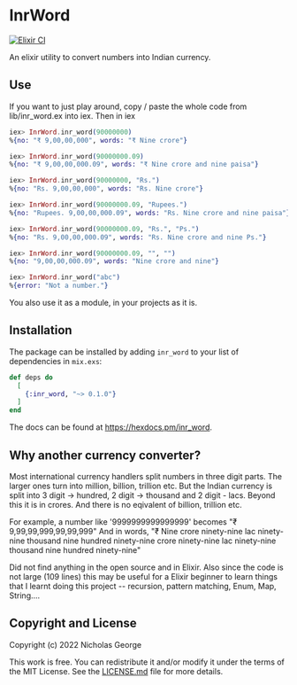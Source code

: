 # InrWord
[![Elixir CI](https://github.com/nicholas-george/Indian-Currency-Converter/actions/workflows/elixir.yml/badge.svg)](https://github.com/nicholas-george/Indian-Currency-Converter/actions/workflows/elixir.yml)

An elixir utility to convert numbers into Indian currency.

## Use

If you want to just play around, copy / paste the whole code from lib/inr_word.ex into iex. Then in iex
```elixir
iex> InrWord.inr_word(90000000)
%{no: "₹ 9,00,00,000", words: "₹ Nine crore"}

iex> InrWord.inr_word(90000000.09)
%{no: "₹ 9,00,00,000.09", words: "₹ Nine crore and nine paisa"}

iex> InrWord.inr_word(90000000, "Rs.")
%{no: "Rs. 9,00,00,000", words: "Rs. Nine crore"}

iex> InrWord.inr_word(90000000.09, "Rupees.")
%{no: "Rupees. 9,00,00,000.09", words: "Rs. Nine crore and nine paisa"}

iex> InrWord.inr_word(90000000.09, "Rs.", "Ps.")
%{no: "Rs. 9,00,00,000.09", words: "Rs. Nine crore and nine Ps."}

iex> InrWord.inr_word(90000000.09, "", "")
%{no: "9,00,00,000.09", words: "Nine crore and nine"}

iex> InrWord.inr_word("abc")
%{error: "Not a number."}
```

You also use it as a module, in your projects as it is.

## Installation

The package can be installed by adding `inr_word` to your list of dependencies in `mix.exs`:

```elixir
def deps do
  [
    {:inr_word, "~> 0.1.0"}
  ]
end
```

The docs can be found at <https://hexdocs.pm/inr_word>.

## Why another currency converter?

Most international currency handlers split numbers in three digit parts. The larger ones turn into million, billion, trillion etc. But the Indian currency is split into 3 digit -> hundred, 2 digit -> thousand and 2 digit - lacs. Beyond this it is in crores. And there is no eqivalent of billion, trillion etc. 

  For example, 
  a number like '9999999999999999' becomes "₹ 9,99,99,999,99,99,999"
  And in words, "₹ Nine crore ninety-nine lac ninety-nine thousand nine hundred ninety-nine crore ninety-nine lac ninety-nine thousand nine hundred ninety-nine"

Did not find anything in the open source and in Elixir. Also since the code is not large (109 lines) this may be useful for a Elixir beginner to learn things that I learnt doing this project -- recursion, pattern matching, Enum, Map, String....

## Copyright and License

Copyright (c) 2022 Nicholas George

This work is free. You can redistribute it and/or modify it under the terms of the MIT License. See the [LICENSE.md](https://github.com/nicholas-george/Indian-Currency-Converter/blob/master/LICENSE) file for more details.